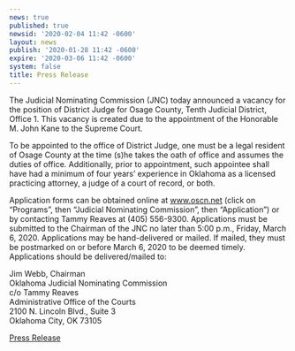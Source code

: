 ```yaml
---
news: true
published: true
newsid: '2020-02-04 11:42 -0600'
layout: news
publish: '2020-01-28 11:42 -0600'
expire: '2020-03-06 11:42 -0600'
system: false
title: Press Release
---
```

The Judicial Nominating Commission (JNC) today announced a vacancy for the position of District Judge for Osage County, Tenth Judicial District, Office 1. This vacancy is created due to the appointment of the Honorable M. John Kane to the Supreme Court.

To be appointed to the office of District Judge, one must be a legal resident of Osage County at the time (s)he takes the oath of office and assumes the duties of office. Additionally, prior to appointment, such appointee shall have had a minimum of four years’ experience in Oklahoma as a licensed practicing attorney, a judge of a court of record, or both.

Application forms can be obtained online at www.oscn.net (click on “Programs”, then “Judicial Nominating Commission”, then “Application”) or by contacting Tammy Reaves at (405) 556-9300. Applications must be submitted to the Chairman of the JNC no later than 5:00 p.m., Friday, March 6, 2020. Applications may be hand-delivered or mailed. If mailed, they must be postmarked on or before March 6, 2020 to be deemed timely. Applications should be delivered/mailed to:

Jim Webb, Chairman  
Oklahoma Judicial Nominating Commission  
c/o Tammy Reaves  
Administrative Office of the Courts  
2100 N. Lincoln Blvd., Suite 3  
Oklahoma City, OK 73105

[Press Release](http://www.oscn.net/images/news/jnc-press-release-osage-county-vacancy.pdf)
